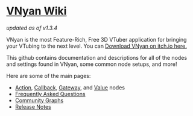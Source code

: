 # [VNyan Wiki](../../wiki)
*updated as of v1.3.4*

VNyan is the most Feature-Rich, Free 3D VTuber application for bringing your VTubing to the next level. You can [Download VNyan on itch.io here.](https://suvidriel.itch.io/vnyan)

This github contains documentation and descriptions for all of the nodes and settings found in VNyan, some common node setups, and more!

Here are some of the main pages:
- [Action](../../wiki/Action-Nodes), [Callback](../../wiki/Callback-Nodes), [Gateway](../../wiki/Conditional-Nodes), and [Value](../../wiki/Value-Nodes) nodes
- [Frequently Asked Questions](../../wiki/How-To#faq)
- [Community Graphs](../../wiki/How-To#community-graphs-and-resources)
- [Release Notes](../../wiki/release-notes)
